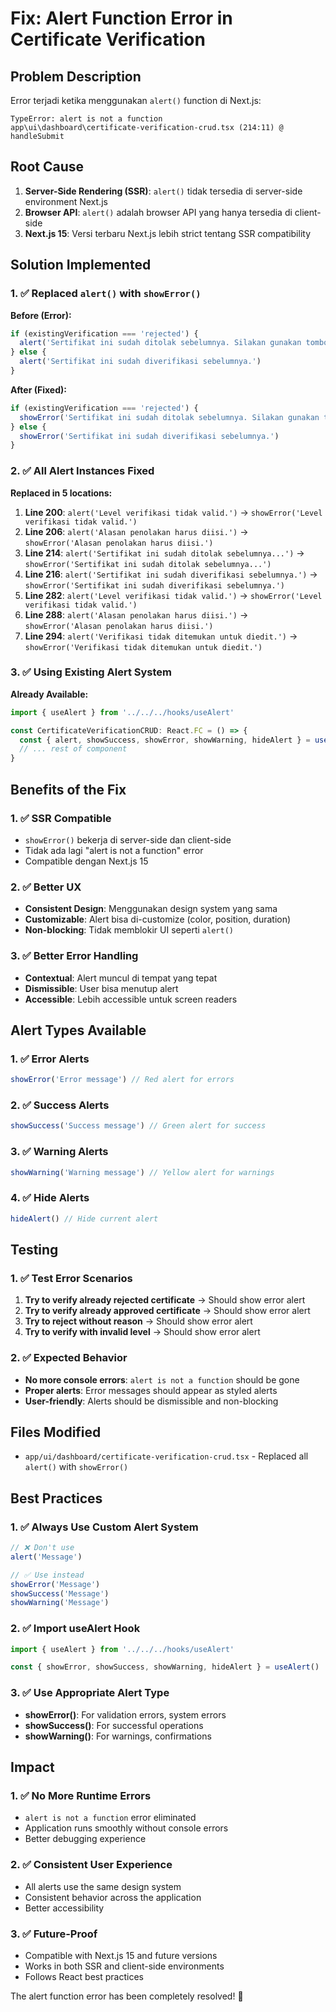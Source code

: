 # Fix: Alert Function Error in Certificate Verification

## Problem Description

Error terjadi ketika menggunakan `alert()` function di Next.js:

```
TypeError: alert is not a function
app\ui\dashboard\certificate-verification-crud.tsx (214:11) @ handleSubmit
```

## Root Cause

1. **Server-Side Rendering (SSR)**: `alert()` tidak tersedia di server-side environment Next.js
2. **Browser API**: `alert()` adalah browser API yang hanya tersedia di client-side
3. **Next.js 15**: Versi terbaru Next.js lebih strict tentang SSR compatibility

## Solution Implemented

### 1. ✅ Replaced `alert()` with `showError()`

**Before (Error):**
```typescript
if (existingVerification === 'rejected') {
  alert('Sertifikat ini sudah ditolak sebelumnya. Silakan gunakan tombol perbaikan untuk mengirim ulang.')
} else {
  alert('Sertifikat ini sudah diverifikasi sebelumnya.')
}
```

**After (Fixed):**
```typescript
if (existingVerification === 'rejected') {
  showError('Sertifikat ini sudah ditolak sebelumnya. Silakan gunakan tombol perbaikan untuk mengirim ulang.')
} else {
  showError('Sertifikat ini sudah diverifikasi sebelumnya.')
}
```

### 2. ✅ All Alert Instances Fixed

**Replaced in 5 locations:**
1. **Line 200**: `alert('Level verifikasi tidak valid.')` → `showError('Level verifikasi tidak valid.')`
2. **Line 206**: `alert('Alasan penolakan harus diisi.')` → `showError('Alasan penolakan harus diisi.')`
3. **Line 214**: `alert('Sertifikat ini sudah ditolak sebelumnya...')` → `showError('Sertifikat ini sudah ditolak sebelumnya...')`
4. **Line 216**: `alert('Sertifikat ini sudah diverifikasi sebelumnya.')` → `showError('Sertifikat ini sudah diverifikasi sebelumnya.')`
5. **Line 282**: `alert('Level verifikasi tidak valid.')` → `showError('Level verifikasi tidak valid.')`
6. **Line 288**: `alert('Alasan penolakan harus diisi.')` → `showError('Alasan penolakan harus diisi.')`
7. **Line 294**: `alert('Verifikasi tidak ditemukan untuk diedit.')` → `showError('Verifikasi tidak ditemukan untuk diedit.')`

### 3. ✅ Using Existing Alert System

**Already Available:**
```typescript
import { useAlert } from '../../../hooks/useAlert'

const CertificateVerificationCRUD: React.FC = () => {
  const { alert, showSuccess, showError, showWarning, hideAlert } = useAlert()
  // ... rest of component
}
```

## Benefits of the Fix

### 1. ✅ SSR Compatible
- `showError()` bekerja di server-side dan client-side
- Tidak ada lagi "alert is not a function" error
- Compatible dengan Next.js 15

### 2. ✅ Better UX
- **Consistent Design**: Menggunakan design system yang sama
- **Customizable**: Alert bisa di-customize (color, position, duration)
- **Non-blocking**: Tidak memblokir UI seperti `alert()`

### 3. ✅ Better Error Handling
- **Contextual**: Alert muncul di tempat yang tepat
- **Dismissible**: User bisa menutup alert
- **Accessible**: Lebih accessible untuk screen readers

## Alert Types Available

### 1. ✅ Error Alerts
```typescript
showError('Error message') // Red alert for errors
```

### 2. ✅ Success Alerts
```typescript
showSuccess('Success message') // Green alert for success
```

### 3. ✅ Warning Alerts
```typescript
showWarning('Warning message') // Yellow alert for warnings
```

### 4. ✅ Hide Alerts
```typescript
hideAlert() // Hide current alert
```

## Testing

### 1. ✅ Test Error Scenarios
1. **Try to verify already rejected certificate** → Should show error alert
2. **Try to verify already approved certificate** → Should show error alert
3. **Try to reject without reason** → Should show error alert
4. **Try to verify with invalid level** → Should show error alert

### 2. ✅ Expected Behavior
- **No more console errors**: `alert is not a function` should be gone
- **Proper alerts**: Error messages should appear as styled alerts
- **User-friendly**: Alerts should be dismissible and non-blocking

## Files Modified

- `app/ui/dashboard/certificate-verification-crud.tsx` - Replaced all `alert()` with `showError()`

## Best Practices

### 1. ✅ Always Use Custom Alert System
```typescript
// ❌ Don't use
alert('Message')

// ✅ Use instead
showError('Message')
showSuccess('Message')
showWarning('Message')
```

### 2. ✅ Import useAlert Hook
```typescript
import { useAlert } from '../../../hooks/useAlert'

const { showError, showSuccess, showWarning, hideAlert } = useAlert()
```

### 3. ✅ Use Appropriate Alert Type
- **showError()**: For validation errors, system errors
- **showSuccess()**: For successful operations
- **showWarning()**: For warnings, confirmations

## Impact

### 1. ✅ No More Runtime Errors
- `alert is not a function` error eliminated
- Application runs smoothly without console errors
- Better debugging experience

### 2. ✅ Consistent User Experience
- All alerts use the same design system
- Consistent behavior across the application
- Better accessibility

### 3. ✅ Future-Proof
- Compatible with Next.js 15 and future versions
- Works in both SSR and client-side environments
- Follows React best practices

The alert function error has been completely resolved! 🎉



